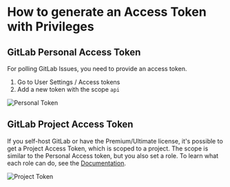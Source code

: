 # How to generate an Access Token with Privileges

## GitLab Personal Access Token

For polling GitLab Issues, you need to provide an access token.

1. Go to User Settings / Access tokens
2. Add a new token with the scope `api`

![Personal Token](https://github.com/user-attachments/assets/76fb204e-450a-4516-9d93-897ae2a32f6d)

## GitLab Project Access Token

If you self-host GitLab or have the Premium/Ultimate license, it's possible to get a Project Access Token, which is scoped to a project.
The scope is similar to the Personal Access token, but you also set a role. To learn what each role can do, see the <a href="https://docs.gitlab.com/ee/user/permissions.html#project-planning">Documentation</a>.

![Project Token](https://github.com/user-attachments/assets/f008f114-3d3e-450d-9301-7825222f9812)
